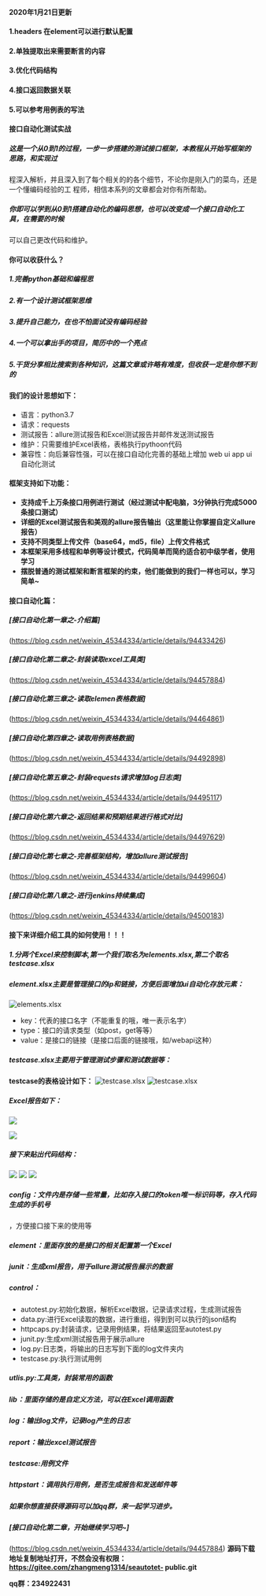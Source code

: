 
#### 2020年1月21日更新
#### 1.headers 在element可以进行默认配置
#### 2.单独提取出来需要断言的内容
#### 3.优化代码结构
#### 4.接口返回数据关联
#### 5.可以参考用例表的写法

#### 接口自动化测试实战
##### 这是一个从0到1的过程，一步一步搭建的测试接口框架，本教程从开始写框架的思路，和实现过
程深入解析，并且深入到了每个相关的的各个细节，不论你是刚入门的菜鸟，还是一个懂编码经验的工
程师，相信本系列的文章都会对你有所帮助。
##### 你即可以学到从0到1搭建自动化的编码思想，也可以改变成一个接口自动化工具，在需要的时候
可以自己更改代码和维护。
#### 你可以收获什么？
##### 1.完善python基础和编程思
##### 2.有一个设计测试框架思维
##### 3.提升自己能力，在也不怕面试没有编码经验
##### 4.一个可以拿出手的项目，简历中的一个亮点
##### 5.干货分享相比搜索到各种知识，这篇文章或许略有难度，但收获一定是你想不到的
#### 我们的设计思想如下：
- 语言：python3.7
- 请求：requests
- 测试报告：allure测试报告和Excel测试报告并邮件发送测试报告
- 维护：只需要维护Excel表格，表格执行pythoon代码
- 兼容性：向后兼容性强，可以在接口自动化完善的基础上增加 web ui app ui 自动化测试
#### 框架支持如下功能：
- **支持成千上万条接口用例进行测试（经过测试中配电脑，3分钟执行完成5000条接口测试）**
- **详细的Excel测试报告和美观的allure报告输出（这里能让你掌握自定义allure报告）**
- **支持不同类型上传文件（base64，md5，file）上传文件格式**
- **本框架采用多线程和单例等设计模式，代码简单而简约适合初中级学者，使用学习**
- **摆脱普通的测试框架和断言框架的约束，他们能做到的我们一样也可以，学习简单~**
#### 接口自动化篇：
##### [接口自动化第一章之-介绍篇]
(https://blog.csdn.net/weixin_45344334/article/details/94433426)
##### [接口自动化第二章之-封装读取excel工具类]
(https://blog.csdn.net/weixin_45344334/article/details/94457884)
##### [接口自动化第三章之-读取elemen表格数据]
(https://blog.csdn.net/weixin_45344334/article/details/94464861)
##### [接口自动化第四章之-读取用例表格数据]
(https://blog.csdn.net/weixin_45344334/article/details/94492898)
##### [接口自动化第五章之-封装requests请求增加log日志类]
(https://blog.csdn.net/weixin_45344334/article/details/94495117)
##### [接口自动化第六章之-返回结果和预期结果进行格式对比]
(https://blog.csdn.net/weixin_45344334/article/details/94497629)
##### [接口自动化第七章之-完善框架结构，增加allure测试报告]
(https://blog.csdn.net/weixin_45344334/article/details/94499604)
##### [接口自动化第八章之-进行jenkins持续集成]
(https://blog.csdn.net/weixin_45344334/article/details/94500183)

####  接下来详细介绍工具的如何使用！！！
#####  1.分两个Excel来控制脚本,第一个我们取名为elements.xlsx,第二个取名testcase.xlsx
#####  element.xlsx主要是管理接口的ip和链接，方便后面增加ui自动化存放元素：
![elements.xlsx](http://ptzwwmtq3.bkt.clouddn.com/FmRT3VqUzBqLnHR7Bx_aqhLRgElb)
- key：代表的接口名字（不能重复的哦，唯一表示名字）
- type：接口的请求类型（如post，get等等）
- value：是接口的链接（是接口后面的链接哦，如/webapi这种）
##### testcase.xlsx主要用于管理测试步骤和测试数据等：
**testcase的表格设计如下：**
![testcase.xlsx](http://ptzwwmtq3.bkt.clouddn.com/Fsq5S8E_hyEyIhxzjxwtJ1wQn12V)
![testcase.xlsx](http://ptzwwmtq3.bkt.clouddn.com/FkqBoQNBMghYKddQBlx4zSjq2b6W)


#####  Excel报告如下：
![](http://ptzwwmtq3.bkt.clouddn.com/FtPcakfeoJ1Y4ddMC7gRbaZxk0de)

![](http://ptzwwmtq3.bkt.clouddn.com/FrCO0QjnuhYH-o-sLF8EsztrAJc2)

#####  接下来贴出代码结构：
![](http://ptzwwmtq3.bkt.clouddn.com/FqsNh_pf_FgCQgaTvZQE1n7bgMsG)
![](http://ptzwwmtq3.bkt.clouddn.com/Fh3oWrMMyDbrP0t1LNnv2wijTxV_)
![](http://ptzwwmtq3.bkt.clouddn.com/Fl5SLl5HHJP044FWrO7hNfOuLFmY)
#####  config：文件内是存储一些常量，比如存入接口的token唯一标识码等，存入代码生成的手机号
，方便接口接下来的使用等
#####  element：里面存放的是接口的相关配置第一个Excel
#####  junit：生成xml报告，用于allure测试报告展示的数据
#####  control：
- autotest.py:初始化数据，解析Excel数据，记录请求过程，生成测试报告
- data.py:进行Excel读取的数据，进行重组，得到到可以执行的json结构
- httpcaps.py:封装请求，记录用例结果，将结果返回至autotest.py
- junit.py:生成xml测试报告用于展示allure
- log.py:日志类，将输出的日志写到下面的log文件夹内
- testcase.py:执行测试用例
#####  utlis.py:工具类，封装常用的函数
#####  lib：里面存储的是自定义方法，可以在Excel调用函数
#####  log：输出log文件，记录log产生的日志
#####  report：输出excel测试报告
#####  testcase:用例文件
#####  httpstart：调用执行用例，是否生成报告和发送邮件等
#####  如果你想直接获得源码可以加qq群，来一起学习进步。
##### [接口自动化第二章，开始继续学习吧~]
(https://blog.csdn.net/weixin_45344334/article/details/94457884)
**源码下载地址复制地址打开，不然会没有权限：https://gitee.com/zhangmeng1314/seautotet-
public.git**

**qq群：234922431**
